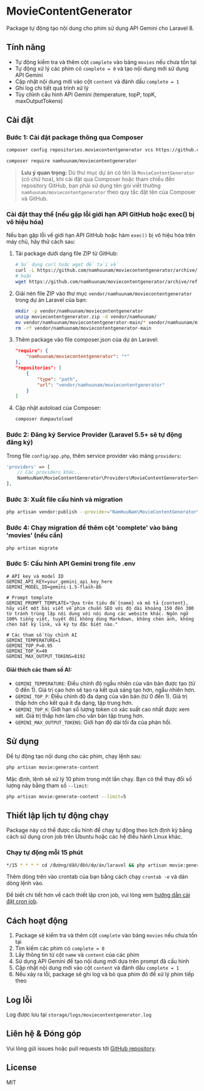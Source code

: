 # MovieContentGenerator

Package tự động tạo nội dung cho phim sử dụng API Gemini cho Laravel 8.

## Tính năng

- Tự động kiểm tra và thêm cột `complete` vào bảng `movies` nếu chưa tồn tại
- Tự động xử lý các phim có `complete = 0` và tạo nội dung mới sử dụng API Gemini
- Cập nhật nội dung mới vào cột `content` và đánh dấu `complete = 1`
- Ghi log chi tiết quá trình xử lý
- Tùy chỉnh cấu hình API Gemini (temperature, topP, topK, maxOutputTokens)

## Cài đặt

### Bước 1: Cài đặt package thông qua Composer
```bash
composer config repositories.moviecontentgenerator vcs https://github.com/namhuunam/moviecontentgenerator.git
```
```bash
composer require namhuunam/moviecontentgenerator
```

> **Lưu ý quan trọng:** Dù thư mục dự án có tên là `MovieContentGenerator` (có chữ hoa), khi cài đặt qua Composer hoặc tham chiếu đến repository GitHub, bạn phải sử dụng tên gói viết thường `namhuunam/moviecontentgenerator` theo quy tắc đặt tên của Composer và GitHub.

### Cài đặt thay thế (nếu gặp lỗi giới hạn API GitHub hoặc exec() bị vô hiệu hóa)

Nếu bạn gặp lỗi về giới hạn API GitHub hoặc hàm `exec()` bị vô hiệu hóa trên máy chủ, hãy thử cách sau:

1. Tải package dưới dạng file ZIP từ GitHub:
   ```bash
   # Sử dụng curl hoặc wget để tải về
   curl -L https://github.com/namhuunam/moviecontentgenerator/archive/refs/heads/main.zip -o moviecontentgenerator.zip
   # hoặc
   wget https://github.com/namhuunam/moviecontentgenerator/archive/refs/heads/main.zip -O moviecontentgenerator.zip
   ```

2. Giải nén file ZIP vào thư mục `vendor/namhuunam/moviecontentgenerator` trong dự án Laravel của bạn:
   ```bash
   mkdir -p vendor/namhuunam/moviecontentgenerator
   unzip moviecontentgenerator.zip -d vendor/namhuunam/
   mv vendor/namhuunam/moviecontentgenerator-main/* vendor/namhuunam/moviecontentgenerator/
   rm -rf vendor/namhuunam/moviecontentgenerator-main
   ```

3. Thêm package vào file composer.json của dự án Laravel:
   ```json
   "require": {
       "namhuunam/moviecontentgenerator": "*"
   },
   "repositories": [
       {
           "type": "path",
           "url": "vendor/namhuunam/moviecontentgenerator"
       }
   ]
   ```

4. Cập nhật autoload của Composer:
   ```bash
   composer dumpautoload
   ```

### Bước 2: Đăng ký Service Provider (Laravel 5.5+ sẽ tự động đăng ký)

Trong file `config/app.php`, thêm service provider vào mảng `providers`:

```php
'providers' => [
    // Các providers khác...
    NamHuuNam\MovieContentGenerator\Providers\MovieContentGeneratorServiceProvider::class,
],
```

### Bước 3: Xuất file cấu hình và migration

```bash
php artisan vendor:publish --provider="NamHuuNam\MovieContentGenerator\Providers\MovieContentGeneratorServiceProvider"
```

### Bước 4: Chạy migration để thêm cột 'complete' vào bảng 'movies' (nếu cần)

```bash
php artisan migrate
```

### Bước 5: Cấu hình API Gemini trong file .env

```
# API key và model ID
GEMINI_API_KEY=your_gemini_api_key_here
GEMINI_MODEL_ID=gemini-1.5-flash-8b

# Prompt template
GEMINI_PROMPT_TEMPLATE="Dựa trên tiêu đề {name} và mô tả {content}, hãy viết một bài viết về phim chuẩn SEO với độ dài khoảng 150 đến 300 từ tránh trùng lặp nội dung với nội dung các website khác. Ngôn ngữ 100% tiếng việt, tuyệt đối không dùng Markdown, không chèn ảnh, không chèn bất kỳ link, và ký tự đặc biệt nào."

# Các tham số tùy chỉnh AI
GEMINI_TEMPERATURE=1
GEMINI_TOP_P=0.95
GEMINI_TOP_K=40
GEMINI_MAX_OUTPUT_TOKENS=8192
```

#### Giải thích các tham số AI:

- `GEMINI_TEMPERATURE`: Điều chỉnh độ ngẫu nhiên của văn bản được tạo (từ 0 đến 1). Giá trị cao hơn sẽ tạo ra kết quả sáng tạo hơn, ngẫu nhiên hơn.
- `GEMINI_TOP_P`: Điều chỉnh độ đa dạng của văn bản (từ 0 đến 1). Giá trị thấp hơn cho kết quả ít đa dạng, tập trung hơn.
- `GEMINI_TOP_K`: Giới hạn số lượng token có xác suất cao nhất được xem xét. Giá trị thấp hơn làm cho văn bản tập trung hơn.
- `GEMINI_MAX_OUTPUT_TOKENS`: Giới hạn độ dài tối đa của phản hồi.

## Sử dụng

Để tự động tạo nội dung cho các phim, chạy lệnh sau:

```bash
php artisan movie:generate-content
```

Mặc định, lệnh sẽ xử lý 10 phim trong một lần chạy. Bạn có thể thay đổi số lượng này bằng tham số `--limit`:

```bash
php artisan movie:generate-content --limit=5
```

## Thiết lập lịch tự động chạy

Package này có thể được cấu hình để chạy tự động theo lịch định kỳ bằng cách sử dụng cron job trên Ubuntu hoặc các hệ điều hành Linux khác.

### Chạy tự động mỗi 15 phút

```bash
*/15 * * * * cd /đường/dẫn/đến/dự/án/laravel && php artisan movie:generate-content >> /đường/dẫn/đến/dự/án/laravel/storage/logs/cron.log 2>&1
```

Thêm dòng trên vào crontab của bạn bằng cách chạy `crontab -e` và dán dòng lệnh vào.

Để biết chi tiết hơn về cách thiết lập cron job, vui lòng xem [hướng dẫn cài đặt cron job](docs/cronjob-setup.md).

## Cách hoạt động

1. Package sẽ kiểm tra và thêm cột `complete` vào bảng `movies` nếu chưa tồn tại
2. Tìm kiếm các phim có `complete = 0`
3. Lấy thông tin từ cột `name` và `content` của các phim
4. Sử dụng API Gemini để tạo nội dung mới dựa trên prompt đã cấu hình
5. Cập nhật nội dung mới vào cột `content` và đánh dấu `complete = 1`
6. Nếu xảy ra lỗi, package sẽ ghi log và bỏ qua phim đó để xử lý phim tiếp theo

## Log lỗi

Log được lưu tại `storage/logs/moviecontentgenerator.log`

## Liên hệ & Đóng góp

Vui lòng gửi issues hoặc pull requests tới [GitHub repository](https://github.com/namhuunam/moviecontentgenerator).

## License

MIT